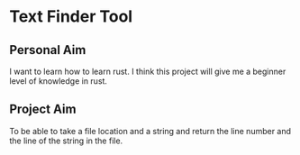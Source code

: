 # Text Finder Tool

## Personal Aim

I want to learn how to learn rust. I think this project will give me a beginner level of knowledge in rust.

## Project Aim

To be able to take a file location and a string and return the line number and the line of the string in the file.
